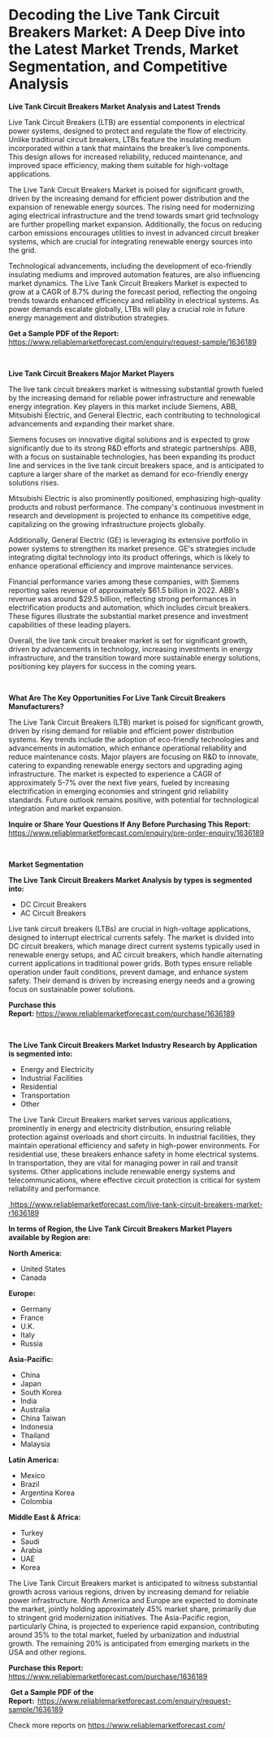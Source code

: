 <p><h1>Decoding the Live Tank Circuit Breakers Market: A Deep Dive into the Latest Market Trends, Market Segmentation, and Competitive Analysis</h1></p><p><strong>Live Tank Circuit Breakers Market Analysis and Latest Trends</strong></p>
<p><p>Live Tank Circuit Breakers (LTB) are essential components in electrical power systems, designed to protect and regulate the flow of electricity. Unlike traditional circuit breakers, LTBs feature the insulating medium incorporated within a tank that maintains the breaker’s live components. This design allows for increased reliability, reduced maintenance, and improved space efficiency, making them suitable for high-voltage applications.</p><p>The Live Tank Circuit Breakers Market is poised for significant growth, driven by the increasing demand for efficient power distribution and the expansion of renewable energy sources. The rising need for modernizing aging electrical infrastructure and the trend towards smart grid technology are further propelling market expansion. Additionally, the focus on reducing carbon emissions encourages utilities to invest in advanced circuit breaker systems, which are crucial for integrating renewable energy sources into the grid.</p><p>Technological advancements, including the development of eco-friendly insulating mediums and improved automation features, are also influencing market dynamics. The Live Tank Circuit Breakers Market is expected to grow at a CAGR of 8.7% during the forecast period, reflecting the ongoing trends towards enhanced efficiency and reliability in electrical systems. As power demands escalate globally, LTBs will play a crucial role in future energy management and distribution strategies.</p></p>
<p><strong>Get a Sample PDF of the Report:&nbsp;</strong> <a href="https://www.reliablemarketforecast.com/enquiry/request-sample/1636189?utm_campaign=2200&utm_medium=2&utm_source=Github&utm_content=ia&utm_term=13022025&utm_id=live-tank-circuit-breakers">https://www.reliablemarketforecast.com/enquiry/request-sample/1636189</a></p>
<p>&nbsp;</p>
<p><strong>Live Tank Circuit Breakers Major Market Players</strong></p>
<p><p>The live tank circuit breakers market is witnessing substantial growth fueled by the increasing demand for reliable power infrastructure and renewable energy integration. Key players in this market include Siemens, ABB, Mitsubishi Electric, and General Electric, each contributing to technological advancements and expanding their market share.</p><p>Siemens focuses on innovative digital solutions and is expected to grow significantly due to its strong R&D efforts and strategic partnerships. ABB, with a focus on sustainable technologies, has been expanding its product line and services in the live tank circuit breakers space, and is anticipated to capture a larger share of the market as demand for eco-friendly energy solutions rises.</p><p>Mitsubishi Electric is also prominently positioned, emphasizing high-quality products and robust performance. The company's continuous investment in research and development is projected to enhance its competitive edge, capitalizing on the growing infrastructure projects globally.</p><p>Additionally, General Electric (GE) is leveraging its extensive portfolio in power systems to strengthen its market presence. GE's strategies include integrating digital technology into its product offerings, which is likely to enhance operational efficiency and improve maintenance services.</p><p>Financial performance varies among these companies, with Siemens reporting sales revenue of approximately $61.5 billion in 2022. ABB's revenue was around $29.5 billion, reflecting strong performances in electrification products and automation, which includes circuit breakers. These figures illustrate the substantial market presence and investment capabilities of these leading players.</p><p>Overall, the live tank circuit breaker market is set for significant growth, driven by advancements in technology, increasing investments in energy infrastructure, and the transition toward more sustainable energy solutions, positioning key players for success in the coming years.</p></p>
<p>&nbsp;</p>
<p><strong>What Are The Key Opportunities For Live Tank Circuit Breakers Manufacturers?</strong></p>
<p><p>The Live Tank Circuit Breakers (LTB) market is poised for significant growth, driven by rising demand for reliable and efficient power distribution systems. Key trends include the adoption of eco-friendly technologies and advancements in automation, which enhance operational reliability and reduce maintenance costs. Major players are focusing on R&D to innovate, catering to expanding renewable energy sectors and upgrading aging infrastructure. The market is expected to experience a CAGR of approximately 5-7% over the next five years, fueled by increasing electrification in emerging economies and stringent grid reliability standards. Future outlook remains positive, with potential for technological integration and market expansion.</p></p>
<p><strong>Inquire or Share Your Questions If Any Before Purchasing This Report:</strong> <a href="https://www.reliablemarketforecast.com/enquiry/pre-order-enquiry/1636189?utm_campaign=2200&utm_medium=2&utm_source=Github&utm_content=ia&utm_term=13022025&utm_id=live-tank-circuit-breakers">https://www.reliablemarketforecast.com/enquiry/pre-order-enquiry/1636189</a></p>
<p>&nbsp;</p>
<p><strong>Market Segmentation</strong></p>
<p><strong>The Live Tank Circuit Breakers Market Analysis by types is segmented into:</strong></p>
<p><ul><li>DC Circuit Breakers</li><li>AC Circuit Breakers</li></ul></p>
<p><p>Live tank circuit breakers (LTBs) are crucial in high-voltage applications, designed to interrupt electrical currents safely. The market is divided into DC circuit breakers, which manage direct current systems typically used in renewable energy setups, and AC circuit breakers, which handle alternating current applications in traditional power grids. Both types ensure reliable operation under fault conditions, prevent damage, and enhance system safety. Their demand is driven by increasing energy needs and a growing focus on sustainable power solutions.</p></p>
<p><strong>Purchase this Report:&nbsp;</strong><a href="https://www.reliablemarketforecast.com/purchase/1636189?utm_campaign=2200&utm_medium=2&utm_source=Github&utm_content=ia&utm_term=13022025&utm_id=live-tank-circuit-breakers">https://www.reliablemarketforecast.com/purchase/1636189</a></p>
<p>&nbsp;</p>
<p><strong>The Live Tank Circuit Breakers Market Industry Research by Application is segmented into:</strong></p>
<p><ul><li>Energy and Electricity</li><li>Industrial Facilities</li><li>Residential</li><li>Transportation</li><li>Other</li></ul></p>
<p><p>The Live Tank Circuit Breakers market serves various applications, prominently in energy and electricity distribution, ensuring reliable protection against overloads and short circuits. In industrial facilities, they maintain operational efficiency and safety in high-power environments. For residential use, these breakers enhance safety in home electrical systems. In transportation, they are vital for managing power in rail and transit systems. Other applications include renewable energy systems and telecommunications, where effective circuit protection is critical for system reliability and performance.</p></p>
<p><a href="https://www.reliablemarketforecast.com/live-tank-circuit-breakers-market-r1636189?utm_campaign=2200&utm_medium=2&utm_source=Github&utm_content=ia&utm_term=13022025&utm_id=live-tank-circuit-breakers">&nbsp;https://www.reliablemarketforecast.com/live-tank-circuit-breakers-market-r1636189</a></p>
<p><strong>In terms of Region, the Live Tank Circuit Breakers Market Players available by Region are:</strong></p>
<p>
    <p> <strong> North America: </strong>
        <ul>
            <li>United States</li>
            <li>Canada</li>
        </ul>
        </p> 
    <p> <strong> Europe: </strong>
        <ul>
            <li>Germany</li>
            <li>France</li>
            <li>U.K.</li>
            <li>Italy</li>
            <li>Russia</li>
        </ul>
        </p> 
    <p> <strong> Asia-Pacific: </strong>
        <ul>
            <li>China</li>
            <li>Japan</li>
            <li>South Korea</li>
            <li>India</li>
            <li>Australia</li>
            <li>China Taiwan</li>
            <li>Indonesia</li>
            <li>Thailand</li>
            <li>Malaysia</li>
        </ul>
        </p> 
    <p> <strong> Latin America: </strong>
        <ul>
            <li>Mexico</li>
            <li>Brazil</li>
            <li>Argentina Korea</li>
            <li>Colombia</li>
        </ul>
        </p> 
    <p> <strong> Middle East & Africa: </strong>
        <ul>
            <li>Turkey</li>
            <li>Saudi</li>
            <li>Arabia</li>
            <li>UAE</li>
            <li>Korea</li>
        </ul>
    </p>
    </p>
<p><p>The Live Tank Circuit Breakers market is anticipated to witness substantial growth across various regions, driven by increasing demand for reliable power infrastructure. North America and Europe are expected to dominate the market, jointly holding approximately 45% market share, primarily due to stringent grid modernization initiatives. The Asia-Pacific region, particularly China, is projected to experience rapid expansion, contributing around 35% to the total market, fueled by urbanization and industrial growth. The remaining 20% is anticipated from emerging markets in the USA and other regions.</p></p>
<p><strong>Purchase this Report: </strong><a href="https://www.reliablemarketforecast.com/purchase/1636189?utm_campaign=2200&utm_medium=2&utm_source=Github&utm_content=ia&utm_term=13022025&utm_id=live-tank-circuit-breakers">https://www.reliablemarketforecast.com/purchase/1636189</a></p>
<p>&nbsp;<strong>Get a Sample PDF of the Report:&nbsp;&nbsp;</strong><a href="https://www.reliablemarketforecast.com/enquiry/request-sample/1636189?utm_campaign=2200&utm_medium=2&utm_source=Github&utm_content=ia&utm_term=13022025&utm_id=live-tank-circuit-breakers">https://www.reliablemarketforecast.com/enquiry/request-sample/1636189</a></p>
<p><strong></strong></p>
<p>Check more reports on <a href="https://www.reliablemarketforecast.com/?utm_campaign=2200&utm_medium=2&utm_source=Github&utm_content=ia&utm_term=13022025&utm_id=live-tank-circuit-breakers">https://www.reliablemarketforecast.com/</a></p>
